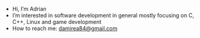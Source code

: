 - Hi, I’m Adrian
- I’m interested in software development in general mostly focusing on C, C++, Linux and game development
- How to reach me: damirea84@gmail.com
